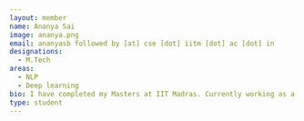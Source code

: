 ```yaml
---
layout: member
name: Ananya Sai
image: ananya.png
email: ananyasb followed by [at] cse [dot] iitm [dot] ac [dot] in
designations: 
  - M.Tech
areas:
  - NLP
  - Deep learning
bio: I have completed my Masters at IIT Madras. Currently working as a Project officer on dialogue evaluation systems and metrics at RBC-DSAI
type: student
---
```

